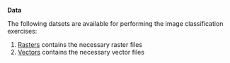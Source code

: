 **Data**

The following datsets are available for performing the image classification exercises:
1. [Rasters]([[https://kuleuven-my.sharepoint.com/:f:/g/personal/naomi_thiru_kuleuven_be/EsVihBM6UwpBiLq1TJ0tnV8BTGHjk8Dbkx9GdssRS4lJZA?e=PBjwXU](https://kuleuven-my.sharepoint.com/:f:/g/personal/naomi_thiru_kuleuven_be/EsVihBM6UwpBiLq1TJ0tnV8BTGHjk8Dbkx9GdssRS4lJZA?e=HjIFKY](https://kuleuven-my.sharepoint.com/personal/naomi_thiru_kuleuven_be/_layouts/15/onedrive.aspx?id=%2Fpersonal%2Fnaomi%5Fthiru%5Fkuleuven%5Fbe%2FDocuments%2FSpaceSUITE%2FRasters&ct=1750337069905&or=Teams%2DHL&ga=1&LOF=1))) contains the necessary raster files
2. [Vectors]([https://kuleuven-my.sharepoint.com/:f:/g/personal/naomi_thiru_kuleuven_be/EqP4hx-d3KVHta5WVp46vdoBQc7HpZyLZtMDpPO4J0Z4gQ?e=A0P4H8](https://kuleuven-my.sharepoint.com/:f:/g/personal/naomi_thiru_kuleuven_be/EqP4hx-d3KVHta5WVp46vdoBQc7HpZyLZtMDpPO4J0Z4gQ?e=RauR9z)) contains the necessary vector files
